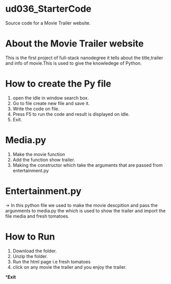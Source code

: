 # ud036_StarterCode
Source code for a Movie Trailer website.

# About the Movie Trailer website
This is the first project of full-stack nanodegree it tells about the title,trailer and info of movie.This is used to give the knowledege of Python.

# How to create the Py file

1. open the idle in window search box.
2. Go to file create new file and save it.
3. Write the code on file.
4. Press F5 to run the code and result is displayed on idle.
5. Exit.

# Media.py

1. Make the movie function
2. Add the function show trailer.
3. Making the constructor which take the arguments that are passed from entertainment.py

# Entertainment.py

-> In this python file we used to make the movie descpition and pass the argunments to      media.py the which is used to show the trailer and import the file media and fresh tomatoes.

# How to Run

1. Download the folder.
2. Unzip the folder.
3. Run the html page i.e fresh tomatoes
4. click on any movie the trailer and you enjoy the trailer.



*********************************Exit********************************